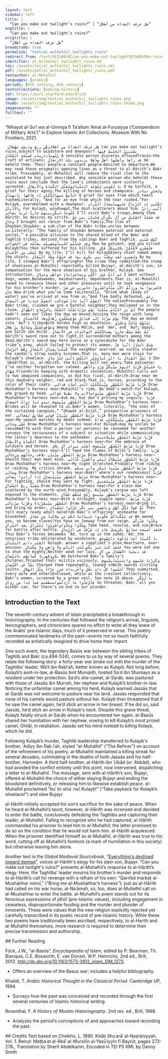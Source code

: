 ```yaml
---
layout: text
sidebar: left
title: |
  “Can you make out twilight’s ruins?” | “هل عرفت الغداة من أطلال”
engtitle: |
  “Can you make out twilight’s ruins?”
origtitle: |
  “هل عرفت الغداة من أطلال”
breadcrumb: true
permalink: "text/al_mulhalhil_twilights_ruins"
redirect_from: /text/%E2%80%9Ccan-you-make-out-twilight%E2%80%99s-ruins%E2%80%9D
identifier: al_mulhalhil_twilights_ruins.md
tei: /assets/tei/al_mulhalhil_twilights_ruins.xml
pdf: /assets/pdf/al_mulhalhil_twilights_ruins.pdf
textauthor: al-Muhalhil
languages: [arabic]
periods: [5th_century, 6th_century]
textcollections: [making-history]
sdr: https://purl.stanford.edu/druid 
image: /assets/img/text/al_mulhalhil_twilights_ruins.png
thumb: /assets/img/text/al_mulhalhil_twilights_ruins-thumb.png
imagesource: ""
fulltext: ""
---
```

 “Nihayat al-Su’l wa al-Umniya fi Ta‘allum ‘Amal al-Furusiyya (‘Compendium of Military Arts’)” in Explore Islamic Art Collections. Museum With No Frontiers, 2021.

     هل عرفْتَ الغداةَ مِن أطلالرَهْنِ ريحٍ ودِيمَةٍ مِهْطالِ Can you make out twilight’s ruins,Subject to windstorm and downpour? يسْتبينُ الحليمُ فيها رُسُوماًدارساتٍ كصنْعَةِ العُمَّالِ A sensible person discerns effacedTraces—the craft of artisans; قد رآها وأهلُها أهلُ صِدْقٍلا يريدون نيَّةَ الارتحالِ He beheld them. Their people—a constant people—Desired no departure.We may read these enigmatic opening lines as a threat to al-Ḥārith’s Bakr tribe. Presumably, al-Muhalhil will reduce the rival clan to the wasteland he has just described. Any sensible person who beholds these ruins must conclude that the land’s inhabitants were violently uprooted. يا لَقَومي لِلَوْعَةِ البَلْبالِولِقَتْلِ الكُماةِ والأبطالِ O my kinfolk, o grief for their agony,The killing of heroes and champions. ولِعيْنٍ تبادر الدَّمعُ منهالِكُلَيْبٍ إذ فاقها بانهمالِ O grief for eyes from which tears rushedLiterally, “And for an eye from which the tear rushed.”For Kulayb, overwhelmed with a downpour. لكليبٍ إذِ الرِّياحُ عليهناسفاتُ التُّرابِ بالأذْيالِ For Kulayb, windswept,The dust-scatterers about him. إنَّني زائرٌ جُمُوعاً لبكْرٍبينهم حارثٌ يُريدُ نِضالي I’ll visit Bakr’s troops,Among them Ḥārith: he desires my strife. قد شَفَيْتُ الغَلِيلَ من آلِ بكْرٍآلِ شَيْبانَ بين عَمٍّ وخالِ I brought out rancor from Bakr’s family,The clan of Shaybān,Shaybān: a sub-clan of the Bakr tribe.uncles between us.Literally: “The family of Shaybān between paternal and maternal uncles,” a possible allusion to the shared blood of the Bakr and Taghlib tribes, derived from the siblings Bakr and Taghlib. كَيْفَ صَبْري وقد قتلْتُم كليباًوشقِيتُم بِقتْله في الخوالي How be patient, and you killed Kulayb?You then suffered for his killing. فلَعَمْري لَأقْتُلَنَّ بكليبٍكلَّ قَيْلٍ يُسَمَّى من الأقيالِ By my life, I’ll kill for KulaybEvery chief named among the chiefs. ولعمري لقد وطِئْتُ بني بكرٍم بما قد جنَوْهُ وَطْءَ النِّعالِ By my life, I stomped Bakr’s offspringFor the crime they committed—the stomp of shoelaces.al-Muhalhil reportedly killed Bujayr, al-Ḥārith’s son, in compensation for the mere shoelace of his brother, Kulayb. See Introduction. لم أدَعْ غيْرَ أَكْلُبٍ ونِساءٍوإماءٍ حواطِبٍ وعيالِ I went without dogs, women,Bondswomen, maidservants, dependents.That is, al-Muhalhil vowed to renounce these and other pleasures until he took vengeance for his brother’s murder. فاشربوا ما وردتُّمُ الآنَ منَّاواصْدِروا خاسرين عن شرِّ حالِ Now drink what you’ve come toLiterally, “Drink what [body of water] you’ve arrived at now from us.”And flee badly defeated. زعمَ القوْمُ أنَّنا جارُ سُوءٍكذبَ القومُ عندنا في المقالِ The nationPresumably the Bakr tribe. claimed we are a harmful neighbor;They maligned us in the claim. لَمْ يَرَ النَّاسُ مِثْلَنَا يَوْمَ سِرْنَانَسْلُبُ المُلْكَ بِالرِّمَاحِ الطِّوَالِ The people hadn’t seen our likes the day we moved,Seizing the reign with long spears; يَوْمَ سِرْنَا إِلَى قَبَائِلِ عَوْفٍبِجُمُوعٍ زُهَاؤُوهَا كَالجِبَالِ The day we moved into ʿAuf’s tribesWith hordes high as mountains. بَيْنَهُمْ مَالِكٌ وَعَمْرٌو وَعَوْفٌوعُقَيْلٌ وصَالحُ بنُ هِلالِ Among them Mālik, and ʿAmr, and ʿAuf;ʿUqayl, and Ṣāliḥ ibn Hilāl. لمْ يَقُمْ سِيْفُ حارِثٍ بِقِتالٍأسْلَمَ الوالِداتِ في الأثقالِ Ḥārith’s sword rose not to fight,It surrendered mothers among the dead.Ḥārith’s sword may here serve as a synecdoche for the Bakr tribe’s army, which failed to protect its women. صَدَقَ الجَارُ إنَّنا قدْ قَتَلْنابِقِبَالِ النِّعالِ رَهْطَ الرِّجالِ The neighbor averred: we surely slewFor the sandal’s strap sundry kinsmen.That is, many men were slain for Kulayb’s shoelace. لا تَمَلَّ القِتالَ يا ابْنَ عُبادٍصَبِّرِ النَّفْسَ إنَّني غَيْرُ سالِ Ibn ʿUbād!That is, al-Ḥārith. the killing will not weary.Take patience: I’ve neither forgotten nor calmed. يا خَليلَيَّ قَرِّبا اليومَ مِنِّيكُلَّ وَرْدٍ وأدْهَمٍ صَهَّالِ Friends!In keeping with dramatic convention, Muhalhil calls out to two imagined companions, as did his rival, al-Ḥārith.Draw near me this dayEvery neigher, red and black.That is, horses, according to the color of their coats. قَرِّبا مَرْبَطَ المُشَهَّرِ مِنِّيلِكُلَيْبَ الَّذي أشابَ قذالي Draw Mushahhar’s harness near—Muhalhil’s ride, Naʿāmah’s match.For Kulayb, who grayed my head. قَرِّبا مَرْبَطَ المُشَهَّرِ مِنِّيواسألاني ولا تطِيلا سُؤالي Draw Mushahhar’s harness near—Ask me, but don’t prolong my inquiry. قَرِّبا مَرْبَطَ المُشَهَّرِ مِنِّيسَوف تبدو لنا ذواتُ الحِجالِ Draw Mushahhar’s harness near—Brides will be revealed to us.Bakr’s women, literally, “the ones of the curtained canopies,” “dhawāt al-ḥijāl,” prospective prisoners of war. قَرِّبا مَرْبَطَ المُشَهَّرِ مِنِّيإنَّ قولي مُطابِقٌ لِفِعالي Draw Mushahhar’s harness near—My speech matches my deeds indeed. قَرِّبا مَرْبَطَ المُشَهَّرِ مِنِّيلِكُلَيْبٍ فداهُ عَمِّي وخالي Draw Mushahhar’s harness near—For Kulayb—may my uncles be ransomed!To wish that a person (or persons) be ransomed for another conveys the seriousness of a subject or situation while communicating the latter’s dearness to the oathmaker. قَرِّبا مَرْبَطَ المُشَهَّرِ مِنِّيلاعتناق الكُماةِ والأبطالِ Draw Mushahhar’s harness near—For the embrace of soldiers and heroes. قَرِّبا مَرْبَطَ المُشَهَّرِ مِنِّيسَوف أصْلي نِيرانَ آلِ بِلالِ Draw Mushahhar’s harness near—I’ll feed the flames of Bilāl’s family. قَرِّبا مَرْبَطَ المُشَهَّرِ مِنِّيإن تلاقت رِجالُهُم ورِجالي Draw Mushahhar’s harness near—Should their men meet mine. قَرِّبا مَرْبَطَ المُشَهَّرِ مِنِّيطالَ لَيلي وأقْصَرَتْ عُذَّالي Draw Mushahhar’s harness near—My night stretched.Probably from riding or raiding. My critics shrank. قَرِّبا مَرْبَطَ المُشَهَّرِ مِنِّييا لبكرٍ وأين منكم وِصالي Draw Mushahhar’s harness near—Bakr! where’s our rendezvous? قَرِّبا مَرْبَطَ المُشَهَّرِ مِنِّيلِنضالٍ إذا أرادوا نِضالي Draw Mushahhar’s harness near—For fighting, should they want my fight. قَرِّبا مَرْبَطَ المُشَهَّرِ مِنِّيلقتيلٍ سَفَتْهُ ريحُ الشَّمالِ Draw Mushahhar’s harness near—For a slain man scattered by the north wind.Presumably, Kulayb’s corpse was left exposed to the elements. قَرِّبا مَرْبَطَ المُشَهَّرِ مِنِّيمع رُمْحٍ مُثَقَّفٍ عَسَّالِ Draw Mushahhar’s harness near—With a straight, supple spear. قَرِّبا مَرْبَطَ المُشَهَّرِ مِنِّيقَرِّباهُ وقَرِّبا سِرْبالي Draw Mushahhar’s harness near—Bring it, and bring my armor, ثُمَّ قولا لِكُلِّ كَهْلٍ وناشٍمن بني بَكْرَ جَرِّدُوا للقِتال Then tell every ready adult maleFrom Bakr’s offspring: unsheathe for bloodshed. قد مَلَكْناكمُ فكُونوا عَبيدًاما لكم عن مِلاكِنا مِن مَجالِ We owned you, so become slaves!You have no leeway from our reign. وخُذُوا حِذْرَكُم وشُدُّوا وجِدُّواواصْبِرُوا للنِّزالِ بعد النِّزالِ Take heed, resolve, and vie;Brace for battle after battle. فلقد أصبحت جمائعُ بكرٍمِثلَ عادٍ إذ مُزِّقَتْ في الرِّمالِ Thus Bakr’s forces becameAs ʿĀd, torn up in the sands.ʿĀd: the notorious tribe obliterated by windstorm. يا كُليبًا أَجِبْ لِدَعْوَةِ داعٍمُوجَعِ القَلبِ دائمِ البَلْبَالِ Kulayb: answer a suppliant’s plea,Heartsore, ever-anxious. فلقد كنتَ غيرَ نِكْسٍ لَدَى البَأْسِ ولا واهنٍ ولا مِكْسالِ You were not one to shun the mighty,Neither weak nor lazy. قد ذبحنا الأطفالَ من آلِ بكرٍوقهرنا كُماتَهُم بالنِّضالِ We butchered Bakr’s family’s children,Thrashed their militia viciously, وكَرَرْنا عليهم وانثنيْنابِسُيوفٍ تقُدُّ في الأوْصالِ Charged them repeatedly, leaned inWith swords slitting joints. أسْلَموا كلَّ ذاتِ بَعْلٍ وأُخْرىذاتَ خِدرٍ غرَّاءَ مِثْلَ الهلالِ They submitted, every wife and othersEnclosed, white as the crescent.Collectively, Bakr’s women, screened by a green veil. See note 15 above. يا لَبَكْرٍ فأوْعِدُوا ما أرَدتُّمواستطعتم فما لِذا مِن زوالِ So threaten, Bakr, all you wishOr can, for there’s no end to our plunder. 
 
## Introduction to the Text 
<p>The seventh-century advent of Islam precipitated a breakthrough in historiography. In the centuries that followed the religion’s arrival, linguists, lexicographers, and chroniclers spared no effort to write all they knew of the Arabs’ pre-Islamic days, much of it preserved in verse. This poetry commemorated landmarks of the past—events not so much faithfully recorded as artistically imagined to drive home their import.</p> <p>One such event, the legendary Basūs war between the sibling tribes of Taghlib and Bakr (ca.494-534), comes to us by way of several poems. They relate the following story: a forty-year war broke out with the murder of the Taghlibs’ leader, Wāʾil ibn Rabīʿah, better known as Kulayb. Not long before, Kulayb’s aunt-in-law, al-Basūs bint Munqidh, hosted Saʿd ibn Shumays as a resident under her protection. Saʿd’s she-camel, al-Sarāb, was pastured with those of Jassās ibn Murrah, her nephew and Kulayb’s brother-in-law. Noticing the unfamiliar camel among his herd, Kulayb warned Jassās that al-Sarāb was not welcome to pasture near his land. Jassās responded that none of his camels would pasture without her. Kulayb then threatened that if he saw the camel again, he’d stick an arrow in her breast. If he did so, said Jassās, he’d stick an arrow in Kulayb's neck. Despite this grave threat, Kulayb fatally struck al-Sarāb when he encountered her again. al-Basūs shared her humiliation with her nephew, vowing to kill Kulayb’s most prized camel, Ghilāl, in retaliation. Jassās set his mind instead to killing Kulayb, which he did.</p> <p>Following Kulayb’s murder, Taghlib leadership transferred to Kulayb's brother, ʿAdiyy ibn Rab īʿah, styled “al-Muhalhil” (“The Refiner”) on account of the refinement of his poetry. al-Muhalhil maintained a killing streak for several decades, culminating in the deaths of both Jassās and his half-brother, Hammām. A third half-brother, al-Ḥārith ibn ʿUbād (or ʿAbbād), who had avoided the conflict entirely until this point, now intervened, dispatching a letter to al-Muhalhil. The message, sent with al-Ḥārith’s son, Bujayr, offered al-Muhalhil the choice of either slaying Bujayr and ending the bloodshed definitively, or releasing him to likewise establish peace. al-Muhalhil proclaimed “buʾ bi-shisʿ naʿl Kulayb!” (“Take payback for Kulayb’s shoelace!”) and slew Bujayr.</p> <p>al-Ḥārith initially accepted his son’s sacrifice for the sake of peace. When he heard al-Muhalhil’s taunt, however, al-Ḥārith was incensed and decided to enter the battle, conclusively defeating the Taghlibs and capturing their leader, al-Muhalhil. Failing to recognize who he had captured, al-Ḥārith commanded his prisoner to lead him to al-Muhalhil; the latter promised to do so on the condition that he would not harm him. al-Ḥārith acquiesced. When the prisoner identified himself as al-Muhalhil, al-Ḥārith was true to his word, cutting off al-Muhalhil’s forelock (a mark of humiliation in this society) but otherwise leaving him alone.</p> <p>Another text in the <em>Global Medieval Sourcebook</em>, “<a href="http://sourcebook.stanford.edu/text/everythings-destined-toward-demise">Everything's destined toward demise</a>”, voices al-Ḥārith's elegy for his slain son, Bujayr. “Can you make out twilight's ruins?” presents al-Muhalhil’s response to al-Ḥārith’s elegy. Here, the Taghlibs’ leader mourns his brother’s murder and responds to al-Ḥārith’s call for revenge with a refrain of his own: “Qarribā marbaṭ al-Mushahhar minnī,” (“Bring me al-Mushahhar’s harness”): just as al-Ḥārith had called on his war horse, al-Naʿāmah, so, too, does al-Muhalhil call on al-Mushahhar to enter the battle. al-Muhalhil’s poem stands out for its ferocious expressions of <em>jāhilī </em>(pre-Islamic values), including engagement in ceaseless, disproportionate feuding and the murder and plunder of innocents. These were values that the new religion explicitly rejected yet carefully transcribed in its poetic record of pre-Islamic history. While these two poems have traditionally been ascribed, respectively, to al-Harith and al-Muhalhil themselves, more research is required to determine their precise transmission and authorship.</p>
## Further Reading 
<p>Fück, J.W., “al-Basūs”, <em>Encyclopaedia of Islam</em>, edited by P. Bearman, Th. Bianquis, C.E. Bosworth, E. van Donzel, W.P. Heinrichs, 2nd ed., Brill, 2012. <a href="http://dx.doi.org/10.1163/1573-3912_islam_SIM_1273">http://dx.doi.org/10.1163/1573-3912_islam_SIM_1273</a>.</p> <ul> <li>Offers an overview of the Basus war; includes a helpful bibliography.</li> </ul> <p>Khalidi, T. <em>Arabic Historical Thought in the Classical Period. </em>Cambridge UP, 1994.</p> <ul> <li>Surveys how the past was conceived and recorded through the first several centuries of Islamic historical writing.</li> </ul> <p>Rosenthal, F. <em>A History of Muslim Historiography</em>. 2nd rev. ed., Brill, 1968.</p> <ul> <li>Analyzes the period’s conceptions of and approaches toward recording the past.</li> </ul>
## Credits
Text based on Cheikho, L. 1890. Kitāb Shuʿarāʾ al-Naṣrāniyyah. Vol. 1. Beirut: Maṭbaʿat al-Ābāʾ al-Mursilīn al-Yasūʿiyyīn fī Bayrūt, pages 273-276., Translation by Sherif Abdelkarim, Encoded in TEI P5 XML by Danny Smith
